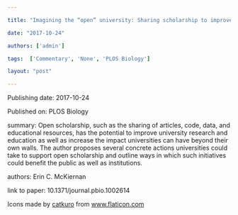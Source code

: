 ---
title: "Imagining the “open” university: Sharing scholarship to improve research and education"
date: "2017-10-24"
authors: ['admin']
tags:  ['Commentary', 'None', 'PLOS Biology']
layout: "post"
---
Publishing date: 2017-10-24

Published on: PLOS Biology

summary: Open scholarship, such as the sharing of articles, code, data, and educational resources, has the potential to improve university research and education as well as increase the impact universities can have beyond their own walls. The author proposes several concrete actions universities could take to support open scholarship and outline ways in which such initiatives could benefit the public as well as institutions.

authors: Erin C. McKiernan

link to paper: 10.1371/journal.pbio.1002614

Icons made by <a href="https://www.flaticon.com/free-icon/bookshelves_3576884" title="catkuro">catkuro</a> from <a href="https://www.flaticon.com/" title="Flaticon"> www.flaticon.com</a>